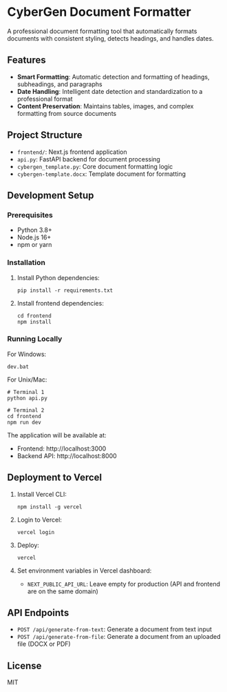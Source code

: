 # CyberGen Document Formatter

A professional document formatting tool that automatically formats documents with consistent styling, detects headings, and handles dates.

## Features

- **Smart Formatting**: Automatic detection and formatting of headings, subheadings, and paragraphs
- **Date Handling**: Intelligent date detection and standardization to a professional format
- **Content Preservation**: Maintains tables, images, and complex formatting from source documents

## Project Structure

- `frontend/`: Next.js frontend application
- `api.py`: FastAPI backend for document processing
- `cybergen_template.py`: Core document formatting logic
- `cybergen-template.docx`: Template document for formatting

## Development Setup

### Prerequisites

- Python 3.8+
- Node.js 16+
- npm or yarn

### Installation

1. Install Python dependencies:
   ```
   pip install -r requirements.txt
   ```

2. Install frontend dependencies:
   ```
   cd frontend
   npm install
   ```

### Running Locally

For Windows:
```
dev.bat
```

For Unix/Mac:
```
# Terminal 1
python api.py

# Terminal 2
cd frontend
npm run dev
```

The application will be available at:
- Frontend: http://localhost:3000
- Backend API: http://localhost:8000

## Deployment to Vercel

1. Install Vercel CLI:
   ```
   npm install -g vercel
   ```

2. Login to Vercel:
   ```
   vercel login
   ```

3. Deploy:
   ```
   vercel
   ```

4. Set environment variables in Vercel dashboard:
   - `NEXT_PUBLIC_API_URL`: Leave empty for production (API and frontend are on the same domain)

## API Endpoints

- `POST /api/generate-from-text`: Generate a document from text input
- `POST /api/generate-from-file`: Generate a document from an uploaded file (DOCX or PDF)

## License

MIT 